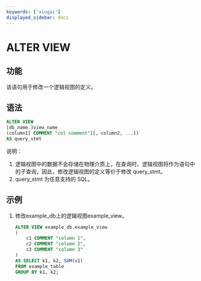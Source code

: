 ```yaml
---
keywords: ['xiugai'] 
displayed_sidebar: docs
---
```


# ALTER VIEW

## 功能

该语句用于修改一个逻辑视图的定义。

## 语法

```sql
ALTER VIEW
[db_name.]view_name
(column1[ COMMENT "col comment"][, column2, ...])
AS query_stmt
```

说明：

1. 逻辑视图中的数据不会存储在物理介质上，在查询时，逻辑视图将作为语句中的子查询，因此，修改逻辑视图的定义等价于修改 query_stmt。
2. query_stmt 为任意支持的 SQL。

## 示例

1. 修改example_db上的逻辑视图example_view。

    ```sql
    ALTER VIEW example_db.example_view
    (
        c1 COMMENT "column 1",
        c2 COMMENT "column 2",
        c3 COMMENT "column 3"
    )
    AS SELECT k1, k2, SUM(v1) 
    FROM example_table
    GROUP BY k1, k2;
    ```
